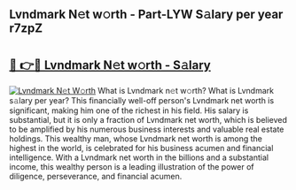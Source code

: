## Lvndmark N𝚎t w𝚘rth - Part-LYW S𝚊lary per year r7zpZ

# <h2><a href="http://gc4j2j.nevu.top/?p=Lvndmark">🔗 👉🔴 Lvndmark N𝚎t w𝚘rth - S𝚊lary</a></h2>

[![Lvndmark N𝚎t W𝚘rth](https://i.imgur.com/Oavwk0R.jpeg)](http://gc4j2j.nevu.top/?p=Lvndmark)
What is Lvndmark n𝚎t w𝚘rth? What is Lvndmark s𝚊lary per year?
This financially well-off person's Lvndmark net worth is significant, making him one of the richest in his field. His salary is substantial, but it is only a fraction of Lvndmark net worth, which is believed to be amplified by his numerous business interests and valuable real estate holdings. This wealthy man, whose Lvndmark net worth is among the highest in the world, is celebrated for his business acumen and financial intelligence. With a Lvndmark net worth in the billions and a substantial income, this wealthy person is a leading illustration of the power of diligence, perseverance, and financial acumen.
